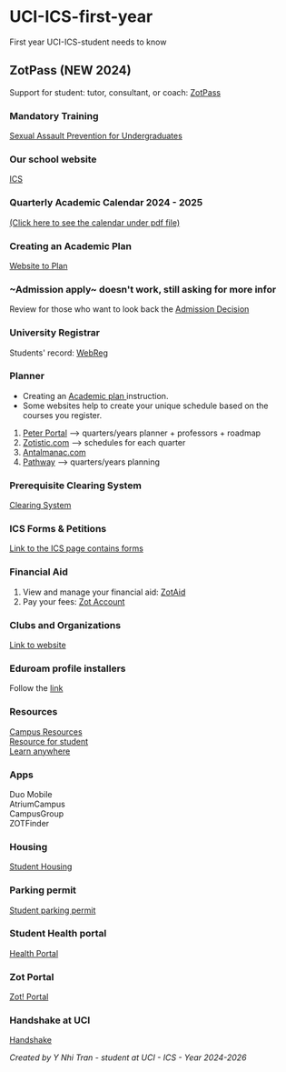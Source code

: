 # UCI-ICS-first-year
First year UCI-ICS-student needs to know

## ZotPass (NEW 2024)

Support for student: tutor, consultant, or coach: [ZotPass](https://uci.tedu.app/student)

### Mandatory Training

[Sexual Assault Prevention for Undergraduates](https://uci-ca.vectorlmsedu.com/training/home)

### Our school website

[ICS](https://ics.uci.edu/)

### Quarterly Academic Calendar 2024 - 2025

[(Click here to see the calendar under pdf file)](https://reg.uci.edu/calendars/quarterly/2024-2025/calendar24-25.pdf)

### Creating an Academic Plan

[Website to Plan](https://ics.uci.edu/academics/undergraduate-academic-advising/creating-an-academic-plan/)

### ~Admission apply~ doesn't work, still asking for more infor

Review for those who want to look back the [Admission Decision](https://apply.admissions.uci.edu/portal/applicantstatus?tab=home)

### University Registrar

Students' record: [WebReg](https://www.reg.uci.edu/)

### Planner
- Creating an [Academic plan ](https://ics.uci.edu/academics/undergraduate-academic-advising/creating-an-academic-plan/) instruction.
- Some websites help to create your unique schedule based on the courses you register.
1. [Peter Portal](https://peterportal.org/) --> quarters/years planner + professors + roadmap
2. [Zotistic.com](https://zotistics.com/) --> schedules for each quarter
3. [Antalmanac.com](https://antalmanac.com/)
4. [Pathway](https://www.anteaterpathway.com/) --> quarters/years planning

### Prerequisite Clearing System
[Clearing System](http://ugradforms.ics.uci.edu)

### ICS Forms & Petitions

[Link to the ICS page contains forms](https://ics.uci.edu/admissions-information-and-computer-science/admissions-process/ics-forms-petitions/)

### Financial Aid

1. View and manage your financial aid: [ZotAid](https://www.ofas.uci.edu/login.php)
2. Pay your fees: [Zot Account](https://zotaccount.uci.edu/login.jsp)

### Clubs and Organizations

[Link to website](https://ics.uci.edu/student-experience/clubs-organizations/)

### Eduroam profile installers

Follow the [link](https://eduroam.oit.uci.edu/)

### Resources

[Campus Resources](https://due.uci.edu/campus-resources/)  
[Resource for student](https://students.uci.edu/)  
[Learn anywhere](https://sites.uci.edu/learnanywhere/)  

### Apps

Duo Mobile  
AtriumCampus  
CampusGroup  
ZOTFinder

<!--### Canvas

Link to [Canvas](https://shib.service.uci.edu/idp/profile/SAML2/Redirect/SSO?execution=e1s2)
-->

### Housing

[Student Housing](https://housing.uci.edu/start/)

### Parking permit

[Student parking permit](https://parking.uci.edu/permits/student/)

### Student Health portal

[Health Portal](https://osh.chs.uci.edu/)

### Zot Portal

[Zot! Portal](https://portal.uci.edu/)

### Handshake at UCI

[Handshake](https://career.uci.edu/handshake/)  

*Created by Y Nhi Tran - student at UCI - ICS - Year 2024-2026*
